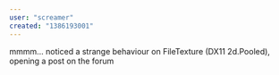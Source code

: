 ```yaml
---
user: "screamer"
created: "1386193001"
---
```


mmmm...
noticed a strange behaviour on FileTexture (DX11 2d.Pooled), opening a post on the forum
